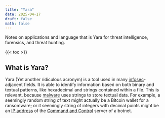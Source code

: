 ```yaml
---
title: "Yara"
date: 2025-04-17
draft: false
math: false
---
```


Notes on applications and language that is Yara for threat intelligence,
forensics, and threat hunting.

{{< toc >}}

## What is Yara?

Yara (Yet another ridiculous acronym) is a tool used in many
[infosec](/infosec)-adjacent fields. It is able to identify information
based on both binary and textual patterns, like hexadecimal and strings
contained within a file. This is relevant, because [malware](/malware)
uses strings to store textual data. For example, a seemingly random
string of text might actually be a Bitcoin wallet for a ransomware; or
it seemingly string of integers with decimal points might be an
[IP address](/ip-address) of the [Command and Control](/c2) server of a botnet.
